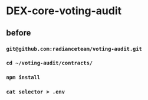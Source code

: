 # DEX-core-voting-audit

## before

### `git@github.com:radianceteam/voting-audit.git`
### `cd ~/voting-audit/contracts/`
### `npm install`
### `cat selector > .env`
